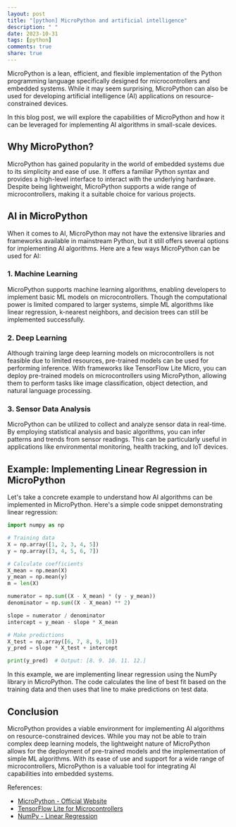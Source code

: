 ```yaml
---
layout: post
title: "[python] MicroPython and artificial intelligence"
description: " "
date: 2023-10-31
tags: [python]
comments: true
share: true
---
```


MicroPython is a lean, efficient, and flexible implementation of the Python programming language specifically designed for microcontrollers and embedded systems. While it may seem surprising, MicroPython can also be used for developing artificial intelligence (AI) applications on resource-constrained devices.

In this blog post, we will explore the capabilities of MicroPython and how it can be leveraged for implementing AI algorithms in small-scale devices.

## Why MicroPython?

MicroPython has gained popularity in the world of embedded systems due to its simplicity and ease of use. It offers a familiar Python syntax and provides a high-level interface to interact with the underlying hardware. Despite being lightweight, MicroPython supports a wide range of microcontrollers, making it a suitable choice for various projects.

## AI in MicroPython

When it comes to AI, MicroPython may not have the extensive libraries and frameworks available in mainstream Python, but it still offers several options for implementing AI algorithms. Here are a few ways MicroPython can be used for AI:

### 1. Machine Learning

MicroPython supports machine learning algorithms, enabling developers to implement basic ML models on microcontrollers. Though the computational power is limited compared to larger systems, simple ML algorithms like linear regression, k-nearest neighbors, and decision trees can still be implemented successfully.

### 2. Deep Learning

Although training large deep learning models on microcontrollers is not feasible due to limited resources, pre-trained models can be used for performing inference. With frameworks like TensorFlow Lite Micro, you can deploy pre-trained models on microcontrollers using MicroPython, allowing them to perform tasks like image classification, object detection, and natural language processing.

### 3. Sensor Data Analysis

MicroPython can be utilized to collect and analyze sensor data in real-time. By employing statistical analysis and basic algorithms, you can infer patterns and trends from sensor readings. This can be particularly useful in applications like environmental monitoring, health tracking, and IoT devices.

## Example: Implementing Linear Regression in MicroPython

Let's take a concrete example to understand how AI algorithms can be implemented in MicroPython. Here's a simple code snippet demonstrating linear regression:

```python
import numpy as np

# Training data
X = np.array([1, 2, 3, 4, 5])
y = np.array([3, 4, 5, 6, 7])

# Calculate coefficients
X_mean = np.mean(X)
y_mean = np.mean(y)
m = len(X)

numerator = np.sum((X - X_mean) * (y - y_mean))
denominator = np.sum((X - X_mean) ** 2)

slope = numerator / denominator
intercept = y_mean - slope * X_mean

# Make predictions
X_test = np.array([6, 7, 8, 9, 10])
y_pred = slope * X_test + intercept

print(y_pred)  # Output: [8. 9. 10. 11. 12.]
```

In this example, we are implementing linear regression using the NumPy library in MicroPython. The code calculates the line of best fit based on the training data and then uses that line to make predictions on test data.

## Conclusion

MicroPython provides a viable environment for implementing AI algorithms on resource-constrained devices. While you may not be able to train complex deep learning models, the lightweight nature of MicroPython allows for the deployment of pre-trained models and the implementation of simple ML algorithms. With its ease of use and support for a wide range of microcontrollers, MicroPython is a valuable tool for integrating AI capabilities into embedded systems.

References:
- [MicroPython - Official Website](https://micropython.org/)
- [TensorFlow Lite for Microcontrollers](https://www.tensorflow.org/lite/microcontrollers)
- [NumPy - Linear Regression](https://numpy.org/doc/stable/reference/generated/numpy.linalg.lstsq.html)